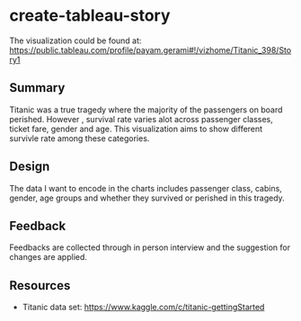 # create-tableau-story

The visualization could be found at:
https://public.tableau.com/profile/payam.gerami#!/vizhome/Titanic_398/Story1


## Summary
Titanic was a true tragedy where the majority of the passengers on board perished. However , survival rate varies alot across passenger classes, ticket fare, gender and age. This visualization aims to show different survivle rate among these categories.

## Design
The data I want to encode in the charts includes passenger class, cabins, gender, age groups and whether they survived or perished in this tragedy.


## Feedback
Feedbacks are collected through in person interview and the suggestion for changes are applied. 

## Resources
* Titanic data set: https://www.kaggle.com/c/titanic-gettingStarted